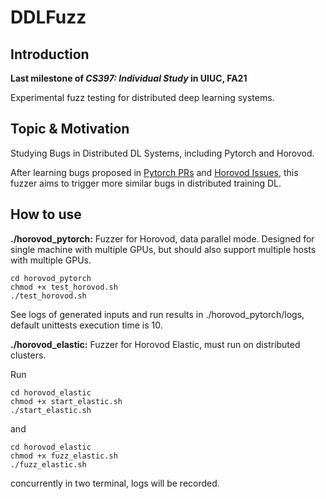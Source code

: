 # DDLFuzz

## Introduction

**Last milestone of *CS397: Individual Study* in UIUC, FA21**

Experimental fuzz testing for distributed deep learning systems.



## Topic & Motivation

Studying Bugs in Distributed DL Systems, including Pytorch and Horovod.

After learning bugs proposed in [Pytorch PRs](https://github.com/pytorch/pytorch/pulls?q=is%3Apr+is%3Aclosed+label%3A%22oncall%3A+distributed%22) and [Horovod Issues](https://github.com/horovod/horovod/issues?q=is%3Aissue+label%3Abug+is%3Aclosed), this fuzzer aims to trigger more similar bugs in distributed training DL. 



## How to use

**./horovod_pytorch:** Fuzzer for Horovod, data parallel mode. Designed for single machine with multiple GPUs, but should also support multiple hosts with multiple GPUs.

```shell
cd horovod_pytorch
chmod +x test_horovod.sh
./test_horovod.sh
```

See logs of generated inputs and run results in ./horovod_pytorch/logs, default unittests execution time is 10.



**./horovod_elastic:** Fuzzer for Horovod Elastic, must run on distributed clusters.

Run

```shell
cd horovod_elastic
chmod +x start_elastic.sh
./start_elastic.sh
```

and 

```shell
cd horovod_elastic
chmod +x fuzz_elastic.sh
./fuzz_elastic.sh
```



concurrently in two terminal, logs will be recorded.


